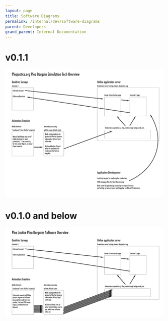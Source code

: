 ```yaml
---
layout: page
title: Software Diagrams
permalink: /internal/dev/software-diagrams
parent: Developers
grand_parent: Internal Documentation
---
```

# v0.1.1 #
<img src="/img/v0.1.1.png">

# v0.1.0 and below #
<img src="/img/v0.1.0.png">
